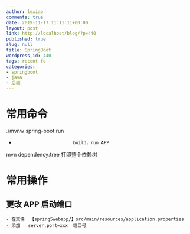 ```yaml
---
author: lexiao
comments: true
date: 2019-11-17 11:11:11+00:00
layout: post
link: http://localhost/blog/?p=440
published: true
slug: null
title: SpringBoot
wordpress_id: 440
tags: recent fe
categories:
- springboot
- java
- 后端
---
```


# 常用命令

./mvnw spring-boot:run        
 -                           build，run APP

mvn dependency:tree
                            打印整个依赖树



# 常用操作

## 更改 APP 启动端口

    - 在文件  【spring5webapp/】src/main/resources/application.properties
    - 添加   server.port=xxx  端口号























